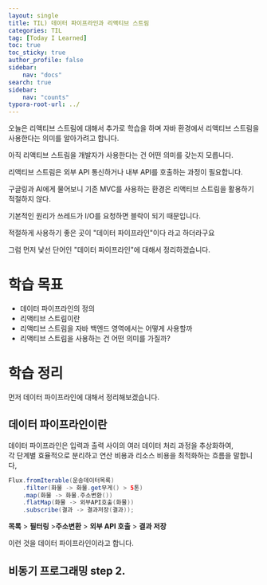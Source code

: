 ```yaml
---
layout: single
title: TIL) 데이터 파이프라인과 리액티브 스트림
categories: TIL
tag: [Today I Learned]
toc: true
toc_sticky: true
author_profile: false
sidebar:
    nav: "docs"
search: true
sidebar:
    nav: "counts"
typora-root-url: ../
---
```


오늘은 리액티브 스트림에 대해서 추가로 학습을 하며 자바 환경에서 리액티브 스트림을 사용한다는 의미를 알아가려고 합니다.

아직 리액티브 스트림을 개발자가 사용한다는 건 어떤 의미를 갖는지 모릅니다.

리액티브 스트림은 외부 API 통신하거나 내부 API를 호출하는 과정이 필요합니다.



구글링과 AI에게 물어보니 기존 MVC를 사용하는 환경은 리액티브 스트림을 활용하기 적절하지 않다.

기본적인 원리가 쓰레드가 I/O를 요청하면 블락이 되기 때문입니다.



적절하게 사용하기 좋은 곳이 "데이터 파이프라인"이다 라고 하더라구요

그럼 먼저 낯선 단어인 "데이터 파이프라인"에 대해서 정리하겠습니다.



# 학습 목표

+ 데이터 파이프라인의 정의
+ 리액티브 스트림이란
+ 리액티브 스트림을 자바 백엔드 영역에서는 어떻게 사용할까
+ 리액티브 스트림을 사용하는 건 어떤 의미를 가질까?



# 학습 정리

먼저 데이터 파이프라인에 대해서 정리해보겠습니다.

## 데이터 파이프라인이란

데이터 파이프라인은 입력과 출력 사이의 여러 데이터 처리 과정을 추상화하여,  
각 단계별 효율적으로 분리하고 연산 비용과 리소스 비용을 최적화하는 흐름을 말합니다,

```java
Flux.fromIterable(운송데이터목록)
    .filter(화물 -> 화물.get무게() > 5톤)
    .map(화물 -> 화물.주소변환())
    .flatMap(화물 -> 외부API호출(화물))
    .subscribe(결과 -> 결과저장(결과));
```

**목록** > **필터링** >**주소변환** > **외부 API 호출** > **결과 저장**

이런 것을 데이터 파이프라인이라고 합니다.



## 비동기 프로그래밍 step 2.

